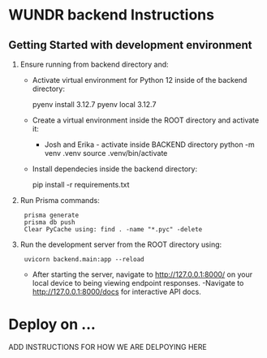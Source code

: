 # WUNDR backend Instructions

## Getting Started with development environment

1. Ensure running from backend directory and:

    - Activate virtual environment for Python 12 inside of the backend directory:

        pyenv install 3.12.7
        pyenv local 3.12.7

    - Create a virtual environment inside the ROOT directory and activate it:
        * Josh and Erika - activate inside BACKEND directory
        python -m venv .venv
        source .venv/bin/activate


    - Install dependecies inside the backend directory:

        pip install -r requirements.txt

2. Run Prisma commands:

        prisma generate
        prisma db push
        Clear PyCache using: find . -name "*.pyc" -delete

3. Run the development server from the ROOT directory using:

        uvicorn backend.main:app --reload

    - After starting the server, navigate to http://127.0.0.1:8000/ on your local device to being viewing endpoint responses.
    -Navigate to http://127.0.0.1:8000/docs for interactive API docs.

# Deploy on ...

ADD INSTRUCTIONS FOR HOW WE ARE DELPOYING HERE
